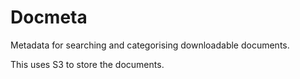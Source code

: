 # Docmeta

Metadata for searching and categorising downloadable documents.

This uses S3 to store the documents.
